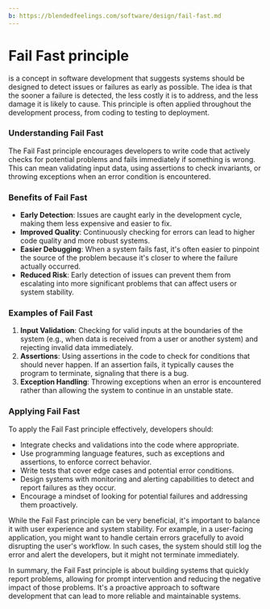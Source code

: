 ```yaml
---
b: https://blendedfeelings.com/software/design/fail-fast.md
---
```


# Fail Fast principle 
is a concept in software development that suggests systems should be designed to detect issues or failures as early as possible. The idea is that the sooner a failure is detected, the less costly it is to address, and the less damage it is likely to cause. This principle is often applied throughout the development process, from coding to testing to deployment.

### Understanding Fail Fast

The Fail Fast principle encourages developers to write code that actively checks for potential problems and fails immediately if something is wrong. This can mean validating input data, using assertions to check invariants, or throwing exceptions when an error condition is encountered.

### Benefits of Fail Fast

- **Early Detection**: Issues are caught early in the development cycle, making them less expensive and easier to fix.
- **Improved Quality**: Continuously checking for errors can lead to higher code quality and more robust systems.
- **Easier Debugging**: When a system fails fast, it's often easier to pinpoint the source of the problem because it's closer to where the failure actually occurred.
- **Reduced Risk**: Early detection of issues can prevent them from escalating into more significant problems that can affect users or system stability.

### Examples of Fail Fast

1. **Input Validation**: Checking for valid inputs at the boundaries of the system (e.g., when data is received from a user or another system) and rejecting invalid data immediately.
2. **Assertions**: Using assertions in the code to check for conditions that should never happen. If an assertion fails, it typically causes the program to terminate, signaling that there is a bug.
3. **Exception Handling**: Throwing exceptions when an error is encountered rather than allowing the system to continue in an unstable state.

### Applying Fail Fast

To apply the Fail Fast principle effectively, developers should:

- Integrate checks and validations into the code where appropriate.
- Use programming language features, such as exceptions and assertions, to enforce correct behavior.
- Write tests that cover edge cases and potential error conditions.
- Design systems with monitoring and alerting capabilities to detect and report failures as they occur.
- Encourage a mindset of looking for potential failures and addressing them proactively.

While the Fail Fast principle can be very beneficial, it's important to balance it with user experience and system stability. For example, in a user-facing application, you might want to handle certain errors gracefully to avoid disrupting the user's workflow. In such cases, the system should still log the error and alert the developers, but it might not terminate immediately.

In summary, the Fail Fast principle is about building systems that quickly report problems, allowing for prompt intervention and reducing the negative impact of those problems. It's a proactive approach to software development that can lead to more reliable and maintainable systems.